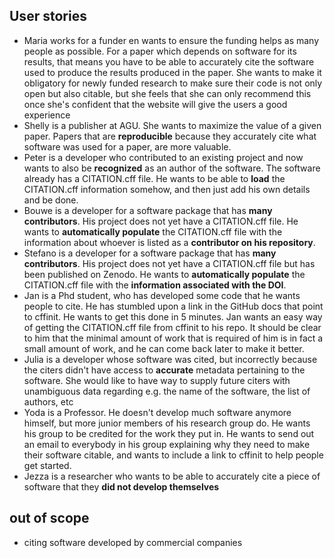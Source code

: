 ## User stories

- Maria works for a funder en wants to ensure the funding helps as many people as possible. For a paper which depends on software for its results, that means you have to be able to accurately cite the software used to produce the results produced in the paper. She wants to make it obligatory for newly funded research to make sure their code is not only open but also citable, but she feels that she can only recommend this once she's confident that the website will give the users a good experience
- Shelly is a publisher at AGU. She wants to maximize the value of a given paper. Papers that are **reproducible** because they accurately cite what software was used for a paper, are more valuable.
- Peter is a developer who contributed to an existing project and now wants to also be **recognized** as an author of the software. The software already has a CITATION.cff file. He wants to be able to **load** the CITATION.cff information somehow, and then just add his own details and be done.
- Bouwe is a developer for a software package that has **many contributors**. His project does not yet have a CITATION.cff file. He wants to **automatically populate** the CITATION.cff file with the information about whoever is listed as a **contributor on his repository**.
- Stefano is a developer for a software package that has **many contributors**. His project does not yet have a CITATION.cff file but has been published on Zenodo. He wants to **automatically populate** the CITATION.cff file with the **information associated with the DOI**.
- Jan is a Phd student, who has developed some code that he wants people to cite. He has stumbled upon a link in the GitHub docs that point to cffinit. He wants to get this done in 5 minutes. Jan wants an easy way of getting the CITATION.cff file from cffinit to his repo. It should be clear to him that the minimal amount of work that is required of him is in fact a small amount of work, and he can come back later to make it better.
- Julia is a developer whose software was cited, but incorrectly because the citers didn't have access to **accurate** metadata pertaining to the software. She would like to have way to supply future citers with unambiguous data regarding e.g. the name of the software, the list of authors, etc
- Yoda is a Professor. He doesn't develop much software anymore himself, but more junior members of his research group do. He wants his group to be credited for the work they put in. He wants to send out an email to everybody in his group explaining why they need to make their software citable, and wants to include a link to cffinit to help people get started.
- Jezza is a researcher who wants to be able to accurately cite a piece of software that they **did not develop themselves**


## out of scope

- citing software developed by commercial companies
